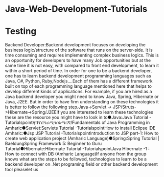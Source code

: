 # Java-Web-Development-Tutorials
# Testing


Backend Developer:Backend development focuses on developing the business logic/structure of the software that runs on the server-side. It is time consuming and requires implementing complex business logics. This is an opportunity for developers to have many Job opportunities but at the same time it is not easy, with compared to front end development, to learn it within a short period of time. In order for one to be a backend developer, one has to learn backend development programming languages such as Java, C#, Python, Ruby,Nodejs....Each of them has a different framework built on top of each programming language mentioned here that helps to develop different kinds of applications.
For example, if you are hired as a Java backend developer you might need to know Java, Spring, Hibernate or Java, J2EE. But in order to have firm understanding on these technologies it is better to follow the following step.Java->Servlet -> JSP/Struts->Hibernate->Spring/J2EEIf you are interested to learn these technologies these are the resource you might have to look in to●Java:Java Tutorial -Tutorialspointጃቫፕሮግራሚንበአማርኛ/Fundamentals of Java Programming in Amharic●Servlet:Servlets Tutorial -TutorialspointHow to install Eclipse IDE Amharic:●Jsp:JSP Tutorial -TutorialspointIntroduction to JSP part-1: How to create web application project (Amharic Language)●Spring:Spring Tutorial | BaeldungSpring Framework 5: Beginner to Guru Tutorial●Hibernate:Hibernate Tutorial -TutorialspointJava Hibernate -1 : How to connect with DB (Amharic Language)If anyone from the group knows what are the steps to be followed, technologies to learn to be a backend developer on .Net programing field or other backend development tool pleaselet us 
